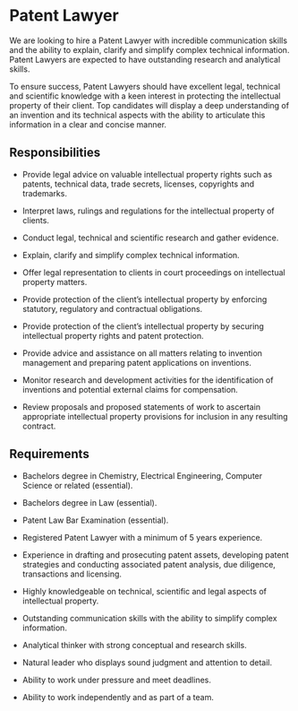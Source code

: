 # Patent Lawyer

We are looking to hire a Patent Lawyer with incredible communication skills and the ability to explain, clarify and simplify complex technical information. Patent Lawyers are expected to have outstanding research and analytical skills.

To ensure success, Patent Lawyers should have excellent legal, technical and scientific knowledge with a keen interest in protecting the intellectual property of their client. Top candidates will display a deep understanding of an invention and its technical aspects with the ability to articulate this information in a clear and concise manner.

## Responsibilities

* Provide legal advice on valuable intellectual property rights such as patents, technical data, trade secrets, licenses, copyrights and trademarks.

* Interpret laws, rulings and regulations for the intellectual property of clients.

* Conduct legal, technical and scientific research and gather evidence.

* Explain, clarify and simplify complex technical information.

* Offer legal representation to clients in court proceedings on intellectual property matters.

* Provide protection of the client’s intellectual property by enforcing statutory, regulatory and contractual obligations.

* Provide protection of the client’s intellectual property by securing intellectual property rights and patent protection.

* Provide advice and assistance on all matters relating to invention management and preparing patent applications on inventions.

* Monitor research and development activities for the identification of inventions and potential external claims for compensation.

* Review proposals and proposed statements of work to ascertain appropriate intellectual property provisions for inclusion in any resulting contract.

## Requirements

* Bachelors degree in Chemistry, Electrical Engineering, Computer Science
or related (essential).

* Bachelors degree in Law (essential).

* Patent Law Bar Examination (essential).

* Registered Patent Lawyer with a minimum of 5 years experience.

* Experience in drafting and prosecuting patent assets, developing patent strategies and conducting associated patent analysis, due diligence, transactions and licensing.

* Highly knowledgeable on technical, scientific and legal aspects of intellectual property.

* Outstanding communication skills with the ability to simplify complex information.

* Analytical thinker with strong conceptual and research skills.

* Natural leader who displays sound judgment and attention to detail.

* Ability to work under pressure and meet deadlines.

* Ability to work independently and as part of a team.

